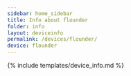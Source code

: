 ```yaml
---
sidebar: home_sidebar
title: Info about flounder
folder: info
layout: deviceinfo
permalink: /devices/flounder/
device: flounder
---
```

{% include templates/device_info.md %}
